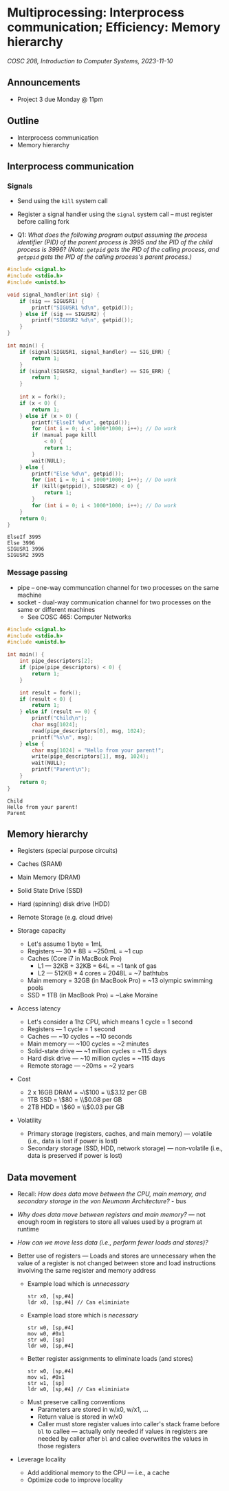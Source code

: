 # Multiprocessing: Interprocess communication; Efficiency: Memory hierarchy
_COSC 208, Introduction to Computer Systems, 2023-11-10_

## Announcements
* Project 3 due Monday @ 11pm

## Outline
* Interprocess communication
* Memory hierarchy

## Interprocess communication

### Signals
* Send using the `kill` system call
* Register a signal handler using the `signal` system call – must register before calling fork

* Q1: _What does the following program output assuming the process identifier (PID) of the parent process is 3995 and the PID of the child process is 3996? (Note: `getpid` gets the PID of the calling process, and `getppid` gets the PID of the calling process's parent process.)_


```c
#include <signal.h>
#include <stdio.h>
#include <unistd.h>

void signal_handler(int sig) {
    if (sig == SIGUSR1) {
        printf("SIGUSR1 %d\n", getpid());
    } else if (sig == SIGUSR2) {
        printf("SIGUSR2 %d\n", getpid());
    }
}

int main() {
    if (signal(SIGUSR1, signal_handler) == SIG_ERR) {
        return 1;
    }
    if (signal(SIGUSR2, signal_handler) == SIG_ERR) {
        return 1;
    }
    
    int x = fork();
    if (x < 0) {
        return 1;
    } else if (x > 0) {
        printf("ElseIf %d\n", getpid());
        for (int i = 0; i < 1000*1000; i++); // Do work
        if (manual page killl
            < 0) {
            return 1;
        }
        wait(NULL);
    } else {
        printf("Else %d\n", getpid());
        for (int i = 0; i < 1000*1000; i++); // Do work
        if (kill(getppid(), SIGUSR2) < 0) {
            return 1;
        }
        for (int i = 0; i < 1000*1000; i++); // Do work
    } 
    return 0;
}
```

    ElseIf 3995
    Else 3996
    SIGUSR1 3996
    SIGUSR2 3995


### Message passing
* pipe – one-way communcation channel for two processes on the same machine
* socket - dual-way communication channel for two processes on the same or different machines
    * See COSC 465: Computer Networks


```c
#include <signal.h>
#include <stdio.h>
#include <unistd.h>

int main() {
    int pipe_descriptors[2];
    if (pipe(pipe_descriptors) < 0) {
        return 1;
    }

    int result = fork();
    if (result < 0) {
        return 1;
    } else if (result == 0) {
        printf("Child\n");
        char msg[1024];
        read(pipe_descriptors[0], msg, 1024);
        printf("%s\n", msg);
    } else {
        char msg[1024] = "Hello from your parent!";
        write(pipe_descriptors[1], msg, 1024);
        wait(NULL);
        printf("Parent\n");
    }
    return 0;
}
```

    Child
    Hello from your parent!
    Parent


## Memory hierarchy

* Registers (special purpose circuits)
* Caches (SRAM)
* Main Memory (DRAM)
* Solid State Drive (SSD)
* Hard (spinning) disk drive (HDD)
* Remote Storage (e.g. cloud drive)

* Storage capacity
    * Let's assume 1 byte = 1mL
    * Registers — 30 * 8B = ~250mL = ~1 cup
    * Caches (Core i7 in MacBook Pro)
        * L1 — 32KB + 32KB = 64L = ~1 tank of gas
        * L2 — 512KB * 4 cores = 2048L = ~7 bathtubs
    * Main memory = 32GB (in MacBook Pro) = ~13 olympic swimming pools
    * SSD = 1TB (in MacBook Pro) = ~Lake Moraine

* Access latency
    * Let's consider a 1hz CPU, which means 1 cycle = 1 second
    * Registers — 1 cycle = 1 second
    * Caches — ~10 cycles = ~10 seconds
    * Main memory — ~100 cycles = ~2 minutes
    * Solid-state drive — ~1 million cycles = ~11.5 days
    * Hard disk drive — ~10 million cycles = ~115 days
    * Remote storage — ~20ms = ~2 years

* Cost
    * 2 x 16GB DRAM = ~\\$100 = \\$3.12 per GB
    * 1TB SSD = \\$80 = \\$0.08 per GB
    * 2TB HDD = \\$60 = \\$0.03 per GB
* Volatility
    * Primary storage (registers, caches, and main memory) — volatile (i.e., data is lost if power is lost)
    * Secondary storage (SSD, HDD, network storage) — non-volatile (i.e., data is preserved if power is lost)

## Data movement

* Recall: _How does data move between the CPU, main memory, and secondary storage in the von Neumann Architecture?_ - bus
* _Why does data move between registers and main memory?_ — not enough room in registers to store all values used by a program at runtime
* _How can we move less data (i.e., perform fewer loads and stores)?_

 * Better use of registers — Loads and stores are unnecessary when the value of a register is not changed between store and load instructions involving the same register and memory address
    * Example load which is _unnecessary_
        ```
        str x0, [sp,#4]
        ldr x0, [sp,#4] // Can eliminiate
        ```
    * Example load store which is _necessary_
        ```
        str w0, [sp,#4]
        mov w0, #0x1
        str w0, [sp]
        ldr w0, [sp,#4]
        ```
    * Better register assignments to eliminate loads (and stores)
        ```
        str w0, [sp,#4]
        mov w1, #0x1
        str w1, [sp]
        ldr w0, [sp,#4] // Can eliminiate
        ```
    * Must preserve calling conventions
        * Parameters are stored in w/x0, w/x1, ...
        * Return value is stored in w/x0
        * Caller must store register values into caller's stack frame before `bl` to callee — actually only needed if values in registers are needed by caller after `bl` and callee overwrites the values in those registers
* Leverage locality
    * Add additional memory to the CPU — i.e., a cache
    * Optimize code to improve locality
